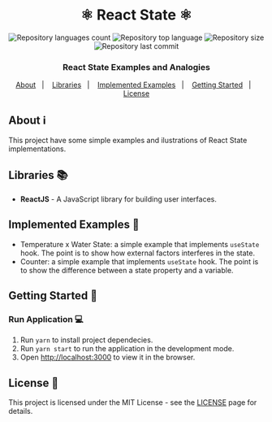 <h1 align="center">⚛️ React State ⚛️</h1>

<div align="center">
  <p align="center">
    <img alt="Repository languages count" src="https://img.shields.io/github/languages/top/guilhermekuni/react-state?color=%23BC4749">
    <img alt="Repository top language" src="https://img.shields.io/github/languages/count/guilhermekuni/react-state?color=%23BC4749">
    <img alt="Repository size" src="https://img.shields.io/github/repo-size/guilhermekuni/react-state?color=%23BC4749">
    <img alt="Repository last commit" src="https://img.shields.io/github/last-commit/guilhermekuni/react-state?color=%23BC4749" />
  </p>
  <h3>React State Examples and Analogies</h3>
  <p align="center">
    <a href="#about-information_source">About</a>&nbsp;&nbsp;&nbsp;|&nbsp;&nbsp;&nbsp;
    <a href="#libraries-books">Libraries</a>&nbsp;&nbsp;&nbsp;|&nbsp;&nbsp;&nbsp;
    <a href="#implemented-examples-pencil">Implemented Examples</a>&nbsp;&nbsp;&nbsp;|&nbsp;&nbsp;&nbsp;
    <a href="#getting-started-rocket">Getting Started</a>&nbsp;&nbsp;&nbsp;|&nbsp;&nbsp;&nbsp;
    <a href="#license-page_with_curl">License</a>
  </p>
</div>

## About :information_source:

This project have some simple examples and ilustrations of React State implementations.

## Libraries :books:

- **ReactJS** - A JavaScript library for building user interfaces.

## Implemented Examples :pencil:

- Temperature x Water State: a simple example that implements `useState` hook. The point is to show how external factors interferes in the state.
- Counter: a simple example that implements `useState` hook. The point is to show the difference between a state property and a variable.

## Getting Started :rocket:

### Run Application :computer:

1. Run `yarn` to install project dependecies.
2. Run `yarn start` to run the application in the development mode.
3. Open [http://localhost:3000](http://localhost:3000) to view it in the browser.

## License :page_with_curl:

This project is licensed under the MIT License - see the [LICENSE](https://opensource.org/licenses/MIT) page for details.
